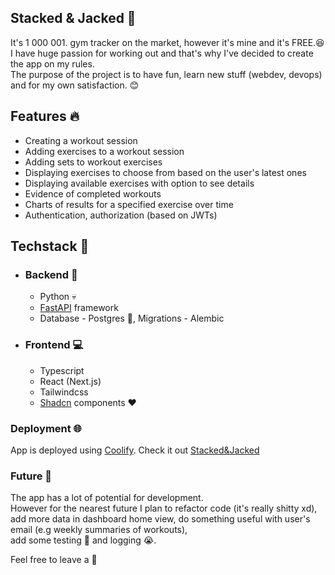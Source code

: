 ## Stacked & Jacked :muscle:

It's 1 000 001. gym tracker on the market, however it's mine and it's FREE.😆  
I have huge passion for working out and that's why I've decided to create the app on my rules.  
The purpose of the project is to have fun, learn new stuff (webdev, devops) and for my own satisfaction. :blush:

## Features :fire:

- Creating a workout session
- Adding exercises to a workout session
- Adding sets to workout exercises
- Displaying exercises to choose from based on the user's latest ones
- Displaying available exercises with option to see details
- Evidence of completed workouts
- Charts of results for a specified exercise over time
- Authentication, authorization (based on JWTs)

## Techstack :eyes:

- ### Backend :wrench:

  - Python :skull:
  - [FastAPI](https://fastapi.tiangolo.com/) framework
  - Database - Postgres :elephant:, Migrations - Alembic

- ### Frontend :computer:

  - Typescript
  - React (Next.js)
  - Tailwindcss
  - [Shadcn](https://ui.shadcn.com/) components :heart:

### Deployment :globe_with_meridians:

App is deployed using [Coolify](https://coolify.io/). Check it out [Stacked&Jacked](https://stacked-n-jacked.wojtek.s.solvro.pl/)

### Future :rocket:

The app has a lot of potential for development.  
However for the nearest future I plan to refactor code (it's really shitty xd),  
add more data in dashboard home view, do something useful with user's email (e.g weekly summaries of workouts),  
add some testing :grimacing: and logging :sob:.
  
Feel free to leave a :star2:
